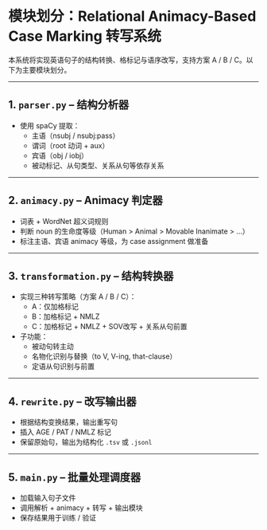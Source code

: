 # 模块划分：Relational Animacy-Based Case Marking 转写系统

本系统将实现英语句子的结构转换、格标记与语序改写，支持方案 A / B / C。以下为主要模块划分。

---

## 1. `parser.py` – 结构分析器
- 使用 spaCy 提取：
  - 主语（nsubj / nsubj:pass）
  - 谓词（root 动词 + aux）
  - 宾语（obj / iobj）
  - 被动标记、从句类型、关系从句等依存关系

---

## 2. `animacy.py` – Animacy 判定器
- 词表 + WordNet 超义词规则
- 判断 noun 的生命度等级（Human > Animal > Movable Inanimate > ...）
- 标注主语、宾语 animacy 等级，为 case assignment 做准备

---

## 3. `transformation.py` – 结构转换器
- 实现三种转写策略（方案 A / B / C）：
  - A：仅加格标记
  - B：加格标记 + NMLZ
  - C：加格标记 + NMLZ + SOV改写 + 关系从句前置
- 子功能：
  - 被动句转主动
  - 名物化识别与替换（to V, V-ing, that-clause）
  - 定语从句识别与前置

---

## 4. `rewrite.py` – 改写输出器
- 根据结构变换结果，输出重写句
- 插入 AGE / PAT / NMLZ 标记
- 保留原始句，输出为结构化 `.tsv` 或 `.jsonl`

---

## 5. `main.py` – 批量处理调度器
- 加载输入句子文件
- 调用解析 + animacy + 转写 + 输出模块
- 保存结果用于训练 / 验证
